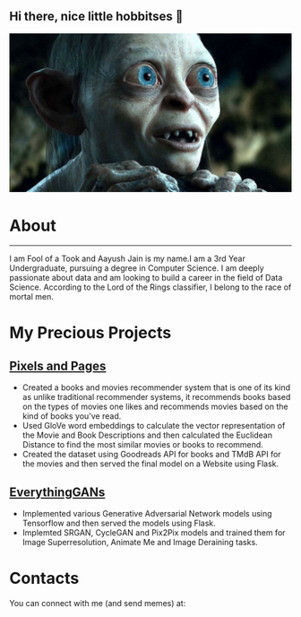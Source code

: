 ## Hi there, nice little hobbitses :ring:

![Gollum](gollum.jpg)

# About
---
I am Fool of a Took and Aayush Jain is my name.I am a 3rd Year Undergraduate, pursuing a degree in Computer Science. I am deeply passionate about data and am looking to build a career in the field of Data Science. According to the Lord of the Rings classifier, I belong to the race of mortal men.

# My Precious Projects

## [Pixels and Pages](https://github.com/jain-aayush/PixelsAndPages)

* Created a books and movies recommender system that is one of its kind as unlike traditional recommender systems, it recommends books based on the types of movies one likes and recommends movies based on the kind of books you've read.
* Used GloVe word embeddings to calculate the vector representation of the Movie and Book Descriptions and then calculated the Euclidean Distance to find the most similar movies or books to recommend.
* Created the dataset using Goodreads API for books and TMdB API for the movies and then served the final model on a Website using Flask.

## [EverythingGANs](https://github.com/jain-aayush/EverythingGANs)

* Implemented various Generative Adversarial Network models using Tensorflow and then served the models using Flask.
* Implemted SRGAN, CycleGAN and Pix2Pix models and trained them for Image Superresolution, Animate Me and Image Deraining tasks.

# Contacts

You can connect with me (and send memes) at:
